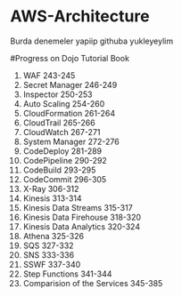 # AWS-Architecture

Burda denemeler yapiip githuba yukleyeylim

#Progress on Dojo Tutorial Book

1. WAF                  243-245
2. Secret Manager       246-249
3. Inspector            250-253
4. Auto Scaling         254-260
5. CloudFormation       261-264
6. CloudTrail           265-266
7. CloudWatch           267-271
8. System Manager       272-276
9. CodeDeploy           281-289
10. CodePipeline        290-292
11. CodeBuild           293-295
12. CodeCommit          296-305
13. X-Ray               306-312
14. Kinesis             313-314
15. Kinesis Data Streams    315-317
16. Kinesis Data Firehouse  318-320
17. Kinesis Data Analytics  320-324
18. Athena              325-326
19. SQS                 327-332
20. SNS                 333-336
21. SSWF                337-340
22. Step Functions      341-344
23. Comparision of the Services     345-385